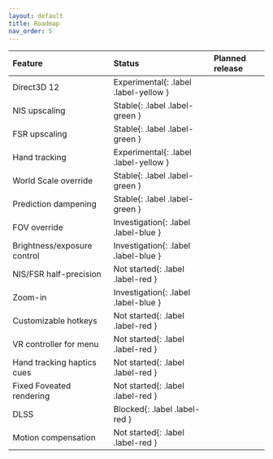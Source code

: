 ```yaml
---
layout: default
title: Roadmap
nav_order: 5
---
```


| Feature                     | Status                                | Planned release |
|:----------------------------|:--------------------------------------|:----------------|
| Direct3D 12                 | Experimental{: .label .label-yellow } |                 |
| NIS upscaling               | Stable{: .label .label-green }        |                 |
| FSR upscaling               | Stable{: .label .label-green }        |                 |
| Hand tracking               | Experimental{: .label .label-yellow } |                 |
| World Scale override        | Stable{: .label .label-green }        |                 |
| Prediction dampening        | Stable{: .label .label-green }        |                 |
| FOV override                | Investigation{: .label .label-blue }  |                 |
| Brightness/exposure control | Investigation{: .label .label-blue }  |                 |
| NIS/FSR half-precision      | Not started{: .label .label-red }     |                 |
| Zoom-in                     | Investigation{: .label .label-blue }  |                 |
| Customizable hotkeys        | Not started{: .label .label-red }     |                 |
| VR controller for menu      | Not started{: .label .label-red }     |                 |
| Hand tracking haptics cues  | Not started{: .label .label-red }     |                 |
| Fixed Foveated rendering    | Not started{: .label .label-red }     |                 |
| DLSS                        | Blocked{: .label .label-red }         |                 |
| Motion compensation         | Not started{: .label .label-red }     |                 |
